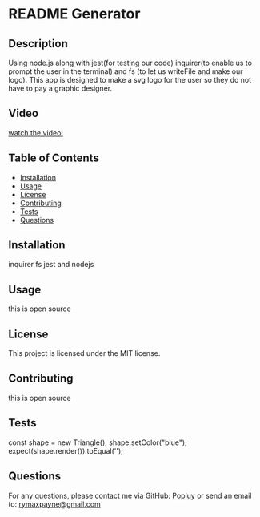 # README Generator

## Description
Using node.js along with jest(for testing our code) inquirer(to enable us to prompt the user in the terminal) and fs (to let us writeFile and make our logo). This app is designed to make a svg logo for the user so they do not have to pay a graphic designer.

## Video
[watch the video!](https://drive.google.com/file/d/1snytgWrCYcDtgXz3xTsUPITs9jrawnfD/view)

## Table of Contents
- [Installation](#installation)
- [Usage](#usage)
- [License](#license)
- [Contributing](#contributing)
- [Tests](#tests)
- [Questions](#questions)

## Installation
inquirer fs jest and nodejs

## Usage
this is open source

## License
This project is licensed under the MIT license.

## Contributing
this is open source

## Tests
const shape = new Triangle();
shape.setColor("blue");
expect(shape.render()).toEqual('<polygon points="150, 18 244, 182 56, 182" fill="blue" />');


## Questions
For any questions, please contact me via GitHub: [Popiuy](https://github.com/Popiuy)
or send an email to: rymaxpayne@gmail.com

